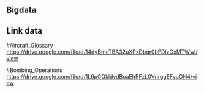 ## Bigdata


## Link data

#Aircraft_Glossary
https://drive.google.com/file/d/14dyBmcTBA32uXPxDbqr0bFDIzGxMTWwl/view

#Bombing_Operations
https://drive.google.com/file/d/1L6pCQkldvdBoaEhRFzL0VnrggEFvqON4/view
